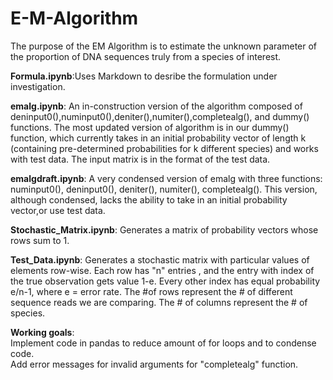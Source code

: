 # E-M-Algorithm


The purpose of the EM Algorithm is to estimate the unknown parameter of the proportion of DNA sequences truly from a species of interest.

__Formula.ipynb__:Uses Markdown to desribe the formulation under investigation.

__emalg.ipynb__: An in-construction version of the algorithm composed of deninput0(),numinput0(),deniter(),numiter(),completealg(), and dummy() functions. The most updated version of algorithm is in our dummy() function, which currently takes in an initial probability vector of length k (containing pre-determined probabilities for k different species) and works with test data. The input matrix is in the format of the test data.

__emalgdraft.ipynb__: A very condensed version of emalg with three functions: numinput0(), deninput0(), deniter(), numiter(), completealg(). This version, although condensed, lacks the ability to take in an initial probability vector,or use test data. 

__Stochastic_Matrix.ipynb__: Generates a matrix of probability vectors whose rows sum to 1.

__Test_Data.ipynb__: Generates a stochastic matrix with particular values of elements row-wise. Each row has "n" entries , and the entry with index of the true observation gets value 1-e. Every other index has equal probability e/n-1, where e = error rate. The #of rows represent the # of different sequence reads we are comparing. The # of columns represent the # of species.

__Working goals__:<br>Implement code in pandas to reduce amount of for loops and to condense code.   
            Add error messages for invalid arguments for "completealg" function.
            
